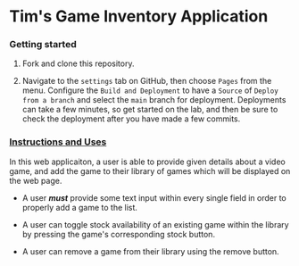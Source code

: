 # Tim's Game Inventory Application

### Getting started

1. Fork and clone this repository.

1. Navigate to the `settings` tab on GitHub, then choose `Pages` from the menu. Configure the `Build and Deployment` to have a `Source` of `Deploy from a branch` and select the `main` branch for deployment. Deployments can take a few minutes, so get started on the lab, and then be sure to check the deployment after you have made a few commits.

### **<u>Instructions and Uses</u>**
In this web applicaiton, a user is able to provide given details about a video game, and add the game to their library of games which will be displayed on the web page.

- A user ***must*** provide some text input within every single field in order to properly add a game to the list.

- A user can toggle stock availability of an existing game within the library by pressing the game's corresponding stock button.

- A user can remove a game from their library using the remove button.

